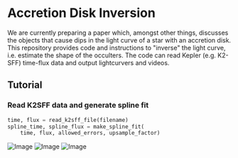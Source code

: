 # Accretion Disk Inversion
We are currently preparing a paper which, amongst other things, discusses the objects that cause dips in the light curve of a star with an accretion disk. This repository provides code and instructions to "inverse" the light curve, i.e. estimate the shape of the occulters. The code can read Kepler (e.g. K2-SFF) time-flux data and output lightcurvers and videos.

## Tutorial
### Read K2SFF data and generate spline fit
```python
time, flux = read_k2sff_file(filename)
spline_time, spline_flux = make_spline_fit(
    time, flux, allowed_errors, upsample_factor)
```


![Image](http://www.jaekle.info/c1.png "Img1")
![Image](http://www.jaekle.info/c2.png "Img1")
![Image](http://www.jaekle.info/c3.png "Img1")
